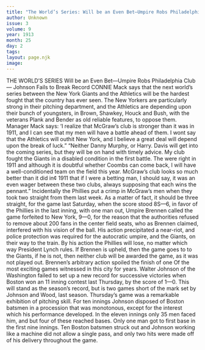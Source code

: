 ```yaml
---
title: "The World’s Series: Will be an Even Bet—Umpire Robs Philadelphia Club— Johnson Fails to Break Record "
author: Unknown
issue: 3
volume: 9
year: 1913
month: 25
day: 2
tags:
layout: page.njk
image:
---
```

THE WORLD’S SERIES    Will be an Even Bet—Umpire Robs Philadelphia Club— Johnson Fails to Break Record    CONNIE Mack says that the next world’s series between the New York Giants and the Athletics will be the hardest fought that the country has ever seen. The New Yorkers are particularly strong in their pitching department, and the Athletics are depending upon their bunch of youngsters, in Brown, Shawkey, Houck and Bush, with the veterans Plank and Bender as old reliable features, to oppose them. Manager Mack says: ‘I realize that McGraw’s club is stronger than it was in 1911, and I can see that my men will have a battle ahead of them. I wont say that the Athletics will outhit New York, and I believe a great deal will depend upon the break of luck.” “Neither Danny Murphy, or Harry. Davis will get into the coming series, but they will be on hand with timely advice. My club fought the Giants in a disabled condition in the first battle. The were right in 1911 and although it is doubtful whether Coombs can come back, I will have a well-conditioned team on the field this year. McGraw’s club looks so much better than it did in¢ 1911 that if I were a betting man, I should say, it was an even wager between these two clubs, always supposing that each wins the pennant.” Incidentally the Phillies put a crimp in McGraw’s men when they took two straight from them last week. As a matter of fact, it should be three straight, for the game last Saturday, when the score stood 8S—6, in favor of the Phillies in the last inning, with one man out, Umpire Brennen called the game forfeited to New York, 9—0, for the reason that the authorities refused to remove about 200 fans in the center field seats, who as Brennen claimed, interfered with his vision of the ball. His action precipitated a near-riot, and police protection was required for the autocratic umpire, and the Giants, on their way to the train. By his action the Phillies will lose, no matter which way President Lynch rules. If Brennen is upheld, then the game goes to to the Giants, if he is not, then neither club will be awarded the game, as it was not played out. Brennen’s arbitrary action spoiled the finish of one Of the most exciting games witnessed in this city for years. Walter Johnson of the Washington failed to set up a new record for successive victories when Boston won an 11 inning contest last Thursday, by the score of 1—0. This will stand as the season’s record, but is two games short of the mark set by Johnson and Wood, last season. Thursday’s game was a remarkable exhibition of pitching skill. For ten innings Johnson disposed of Boston batsmen in a procession that was monotonous, except for the interest which his performance developed. In the eleven innings only 35 men faced him, and but four of these reached bases. Only one man got to first base in the first nine innings. Ten Boston batsmen struck out and Johnson working like a machine did not allow a single pass, and only two hits were made off of his delivery throughout the game. 

